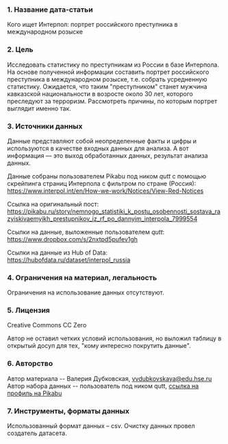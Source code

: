 
### 1. Название дата-статьи

Кого ищет Интерпол: портрет российского преступника в международном розыске

### 2. Цель

Исследовать статистику по преступникам из России в базе Интерпола. На основе полученной информации составить портрет российского преступника в международном розыске, т.е. собрать усредненную статистику. Ожидается, что таким "преступником" станет мужчина кавказской национальности в возросте около 30 лет, которого преследуют за терроризм. Рассмотреть причины, по которым портрет выглядит именно так. 

### 3. Источники данных

Данные представляют собой неопределенные факты и цифры и используются в качестве входных данных для анализа.
А вот информация — это выход обработанных данных, результат анализа данных. 

Данные собраны пользователем Pikabu под ником *qutt* с помощью скрейпинга страниц Интерпола с фильтром по стране (Россия): https://www.interpol.int/en/How-we-work/Notices/View-Red-Notices

Ссылка на оригинальный пост: https://pikabu.ru/story/nemnogo_statistiki_k_postu_osobennosti_sostava_razyiskivaemyikh_prestupnikov_iz_rf_po_dannyim_interpola_7999554

Ссылки на данные, выложенные пользователем *qutt*: https://www.dropbox.com/s/2nxtpd5pufev1gh

Ссылки на данные из Hub of Data: https://hubofdata.ru/dataset/interpol_russia

### 4. Ограничения на материал, легальность

Ограничения на использование данных отсутствуют.

### 5. Лицензия

Creative Commons CC Zero

Автор не оставил четких условий использования, но выложил таблицу в открытый досуп для тех, "кому интересно покрутить данные". 

### 6. Авторство

Автор материала -- Валерия Дубковская, vvdubkovskaya@edu.hse.ru
Автор набора данных -- пользователь под ником qutt, [ссылка на профиль на Pikabu](https://pikabu.ru/@qutt)

### 7. Инструменты, форматы данных

Использованный формат данных – csv.
Очистку данных провел создатель датасета.
